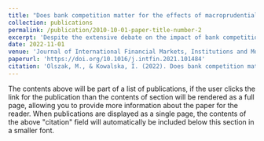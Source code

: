 ```yaml
---
title: "Does bank competition matter for the effects of macroprudential policy on the procyclicality of lending?"
collection: publications
permalink: /publication/2010-10-01-paper-title-number-2
excerpt: 'Despite the extensive debate on the impact of bank competition on risk-taking and procyclicality, there is no evidence of its role in the effects of macroprudential policy on loan growth and on the sensitivity of lending to the business cycle. Using over 80,000 bank-level observations in 95 countries from 2004 to 2015, we find that increased competition strengthens the countercyclical effects of macroprudential policy instruments (MPIs) in terms of reduced loan growth.'
date: 2022-11-01
venue: 'Journal of International Financial Markets, Institutions and Money'
paperurl: 'https://doi.org/10.1016/j.intfin.2021.101484'
citation: 'Olszak, M., & Kowalska, I. (2022). Does bank competition matter for the effects of macroprudential policy on the procyclicality of lending? Journal of International Financial Markets, Institutions and Money, 76(January 2021). https://doi.org/10.1016/j.intfin.2021.101484.'
---
```


The contents above will be part of a list of publications, if the user clicks the link for the publication than the contents of section will be rendered as a full page, allowing you to provide more information about the paper for the reader. When publications are displayed as a single page, the contents of the above "citation" field will automatically be included below this section in a smaller font.
